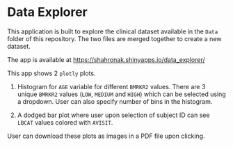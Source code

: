 # Data Explorer


This application is built to explore the clinical dataset available in the `Data` folder of this repository. The two files are merged together to create a new dataset. 

The app is available at https://shahronak.shinyapps.io/data_explorer/ 


This app shows 2 `plotly` plots. 

1. Histogram for `AGE` variable for different `BMRKR2` values. There are 3 unique `BMRKR2` values (`LOW`, `MEDIUM` and `HIGH`) which can be selected using a dropdown. User can also specify number of bins in the histogram. 

2. A dodged bar plot where user upon selection of subject ID can see `LBCAT` values colored with `AVISIT`. 

User can download these plots as images in a PDF file upon clicking. 
